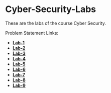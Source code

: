 # Cyber-Security-Labs
These are the labs of the course Cyber Security.

Problem Statement Links:

- [**Lab-1**](https://drive.google.com/file/d/1t8ztehk2XoqJbDeyZ1lyQ5T3kJdD3iCN/view?usp=sharing)
- [**Lab-2**](https://drive.google.com/file/d/1y8UALtjiK9R2q1tXvesSpFeNDH01r-Fp/view?usp=sharing)
- [**Lab-3**](https://drive.google.com/file/d/1JgWHJkFdBBhHahQRr1W6X6y96nUtGShN/view?usp=sharing)
- [**Lab-4**](https://drive.google.com/file/d/19gwzrNKR-GUppRoOJkFK5FJSGJ-m3l8U/view?usp=sharing)
- [**Lab-5**](https://drive.google.com/file/d/1-zhHv-EPXqVLpe59qkF_qODUvED32GWY/view?usp=sharing)
- [**Lab-6**](https://drive.google.com/file/d/13U1JkYG7qFzYzR_eR9YPKcJ94e_KWyKp/view?usp=sharing)
- [**Lab-7**](https://drive.google.com/file/d/11FWiHKZkAyc3qIJ7qoYEdCoP3bejZdfn/view?usp=sharing)
- [**Lab-8**](https://drive.google.com/file/d/1WjJV5y6HH4ZfEYT0gfuRJDYGiQhhnUuN/view?usp=sharing)
- [**Lab-9**](https://drive.google.com/file/d/1b2MiDuHMQgf8hbg_80UU_aoBbJqaeaXN/view?usp=sharing)
